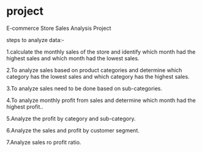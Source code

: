 # project
E-commerce Store Sales Analysis Project

steps to analyze data:-

1.calculate the monthly sales of the store and identify which month had the highest sales and which month had the lowest sales.

2.To analyze sales based on product categories and determine which category has the lowest sales and which category has the highest sales.

3.To analyze sales need to be done based on sub-categories.

4.To analyze monthly profit from sales and determine which month had the highest profit..

5.Analyze the profit by category and sub-category.

6.Analyze the sales and profit by customer segment.

7.Analyze sales ro profit ratio.
